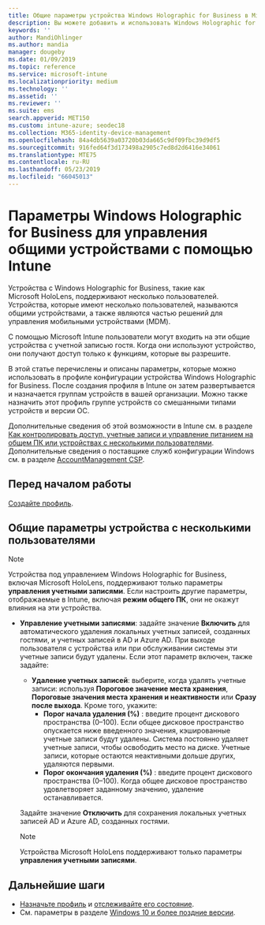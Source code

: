 ```yaml
---
title: Общие параметры устройства Windows Holographic for Business в Microsoft Intune — Azure | Документация Майкрософт
description: Вы можете добавить и использовать Windows Holographic for Business для настройки устройств, которые находятся в совместном доступе или используются несколькими пользователями в Microsoft Intune. См. список параметров управления учетными записями и их функций на устройствах, включая Microsoft HoloLens.
keywords: ''
author: MandiOhlinger
ms.author: mandia
manager: dougeby
ms.date: 01/09/2019
ms.topic: reference
ms.service: microsoft-intune
ms.localizationpriority: medium
ms.technology: ''
ms.assetid: ''
ms.reviewer: ''
ms.suite: ems
search.appverid: MET150
ms.custom: intune-azure; seodec18
ms.collection: M365-identity-device-management
ms.openlocfilehash: 84a4db5639a03720b03da665c9df09fbc39d9df5
ms.sourcegitcommit: 916fed64f3d173498a2905c7ed8d2d6416e34061
ms.translationtype: MTE75
ms.contentlocale: ru-RU
ms.lasthandoff: 05/23/2019
ms.locfileid: "66045013"
---
```

# <a name="windows-holographic-for-business-settings-to-manage-shared-devices-using-intune"></a>Параметры Windows Holographic for Business для управления общими устройствами с помощью Intune

Устройства с Windows Holographic for Business, такие как Microsoft HoloLens, поддерживают несколько пользователей. Устройства, которые имеют несколько пользователей, называются общими устройствами, а также являются частью решений для управления мобильными устройствами (MDM).

С помощью Microsoft Intune пользователи могут входить на эти общие устройства с учетной записью гостя. Когда они используют устройство, они получают доступ только к функциям, которые вы разрешите.

В этой статье перечислены и описаны параметры, которые можно использовать в профиле конфигурации устройства Windows Holographic for Business. После создания профиля в Intune он затем развертывается и назначается группам устройств в вашей организации. Можно также назначить этот профиль группе устройств со смешанными типами устройств и версии ОС.

Дополнительные сведения об этой возможности в Intune см. в разделе [Как контролировать доступ, учетные записи и управление питанием на общем ПК или устройствах с несколькими пользователями](shared-user-device-settings.md). Дополнительные сведения о поставщике служб конфигурации Windows см. в разделе [AccountManagement CSP](https://docs.microsoft.com/windows/client-management/mdm/accountmanagement-csp).

## <a name="before-your-begin"></a>Перед началом работы

[Создайте профиль](shared-user-device-settings.md).

## <a name="shared-multi-user-device-settings"></a>Общие параметры устройства с несколькими пользователями

> [!NOTE]
> Устройства под управлением Windows Holographic for Business, включая Microsoft HoloLens, поддерживают только параметры **управления учетными записями**. Если настроить другие параметры, отображаемые в Intune, включая **режим общего ПК**, они не окажут влияния на эти устройства.

- **Управление учетными записями**: задайте значение **Включить** для автоматического удаления локальных учетных записей, созданных гостями, и учетных записей в AD и Azure AD. При выходе пользователя с устройства или при обслуживании системы эти учетные записи будут удалены. Если этот параметр включен, также задайте:
  - **Удаление учетных записей**: выберите, когда удалять учетные записи: используя **Пороговое значение места хранения**, **Пороговые значения места хранения и неактивности** или **Сразу после выхода**. Кроме того, укажите:
    - **Порог начала удаления (%)** : введите процент дискового пространства (0–100). Если общее дисковое пространство опускается ниже введенного значения, кэшированные учетные записи будут удалены. Система постоянно удаляет учетные записи, чтобы освободить место на диске. Учетные записи, которые остаются неактивными дольше других, удаляются первыми.
    - **Порог окончания удаления (%)** : введите процент дискового пространства (0–100). Когда общее дисковое пространство удовлетворяет заданному значению, удаление останавливается.

  Задайте значение **Отключить** для сохранения локальных учетных записей AD и Azure AD, созданных гостями.

  > [!NOTE]
  > Устройства Microsoft HoloLens поддерживают только параметры **управления учетными записями**.

## <a name="next-steps"></a>Дальнейшие шаги

- [Назначьте профиль](device-profile-assign.md) и [отслеживайте его состояние](device-profile-monitor.md).
- См. параметры в разделе [Windows 10 и более поздние версии](shared-user-device-settings-windows.md).
